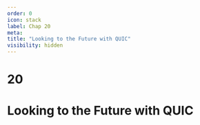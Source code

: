 ```yaml
---
order: 0
icon: stack
label: Chap 20
meta:
title: "Looking to the Future with QUIC"
visibility: hidden
---
```

# 20

# Looking to the Future with QUIC